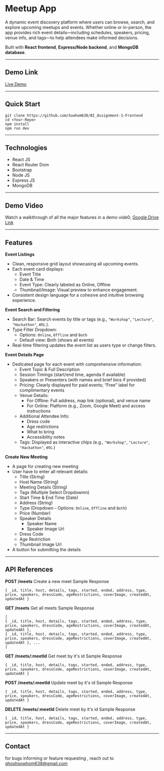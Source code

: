 # Meetup App

A dynamic event discovery platform where users can browse, search, and explore upcoming meetups and events. Whether online or in-person, the app provides rich event details—including schedules, speakers, pricing, venue info, and tags—to help attendees make informed decisions.

Built with **React frontend**, **Express/Node backend**, and **MongoDB database**.

---

## Demo Link
[Live Demo](https://bi-assignment-1-meetup-app.vercel.app/)

---

## Quick Start
```
git clone https://github.com/Sowhom638/BI_Assignment-1-Frontend
cd <Your-Repo>
npm install
npm run dev
```
---

## Technologies
- React JS
- React Router Dom
- Bootstrap
- Node JS
- Express JS
- MongoDB

---
## Demo Video
Watch a walkthrough of all the major features in a demo vide0;
[Google Drive Link](https://drive.google.com/file/d/1X4EBidlBIuW2vD9ls4UUVc-hPWK5OPZy/view?usp=sharing)

---

## Features

**Event Listings**
- Clean, responsive grid layout showcasing all upcoming events.
- Each event card displays:
    - Event Title
    - Date & Time
    - Event Type: Clearly labeled as Online, Offline
    - Thumbnail/Image: Visual preview to enhance engagement.
- Consistent design language for a cohesive and intuitive browsing experience.

**Event Search and Filtering**
- Search Bar: Search events by title or tags (e.g., ```"Workshop"```, ```"Lecture"```, ```"Hackathon"```, etc.).
- Type Filter Dropdown:
    - Options: ```Online```, ```Offline``` and ```Both```
    - Default view: Both (shows all events)
- Real-time filtering updates the event list as users type or change filters.

**Event Details Page**
- Dedicated page for each event with comprehensive information:
    - Event Topic & Full Description
    - Session Timings (start/end time, agenda if available)
    - Speakers or Presenters (with names and brief bios if provided)
    - Pricing: Clearly displayed for paid events; “Free” label for complimentary events
    - Venue Details:
        - For Offline: Full address, map link (optional), and venue name
        - For Online: Platform (e.g., Zoom, Google Meet) and access instructions
    - Additional Attendee Info:
        - Dress code
        - Age restrictions
        - What to bring
        - Accessibility notes
    - Tags: Displayed as interactive chips (e.g., ```"Workshop"```, ```"Lecture"```, ```"Hackathon"```, etc.)

**Create New Meeting**
- A page for creating new meeting
- User have to enter all relevant details:
    - Title (String)
    - Host Name (String)
    - Meeting Details (String)
    - Tags (Multiple Select Dropdowmn)
    - Start Time & End Time (Date)
    - Address (String)
    - Type (Dropdown - Options: ```Online```, ```Offline``` and ```Both```)
    - Price (Number)
    - Speaker Details
        - Speaker Name
        - Speaker Image Url
    - Dress Code
    - Age Restriction
    - Thumbnail Image Url
- A button for submitting the details

---

## API References

**POST /meets**
Create a new meet
Sample Response
```
{ _id, title, host, details, tags, started, ended, address, type, price, speakers, dressCode, ageRestrictions, coverImage, createdAt, updatedAt }
```

**GET /meets**
Get all meets
Sample Response
```
[
{ _id, title, host, details, tags, started, ended, address, type, price, speakers, dressCode, ageRestrictions, coverImage, createdAt, updatedAt },
{ _id, title, host, details, tags, started, ended, address, type, price, speakers, dressCode, ageRestrictions, coverImage, createdAt, updatedAt }, ... 
]
```

**GET /meets/:meetId**
Get meet by it's id
Sample Response
```
{ _id, title, host, details, tags, started, ended, address, type, price, speakers, dressCode, ageRestrictions, coverImage, createdAt, updatedAt }
```

**POST /meets/:meetId**
Update meet by it's id
Sample Response
```
{ _id, title, host, details, tags, started, ended, address, type, price, speakers, dressCode, ageRestrictions, coverImage, createdAt, updatedAt }
```

**DELETE /meets/:meetId**
Delete meet by it's id
Sample Response
```
{ _id, title, host, details, tags, started, ended, address, type, price, speakers, dressCode, ageRestrictions, coverImage, createdAt, updatedAt }
```

---

## Contact
for bugs informing or feature requesting , reach out to ghoshsowhom638@gmail.com